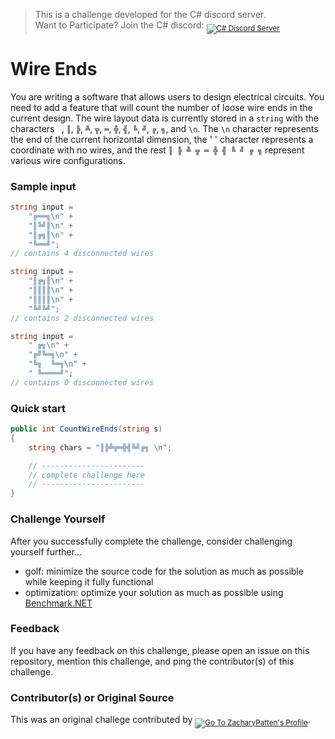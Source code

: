 ﻿> This is a challenge developed for the C# discord server.<br/>
> Want to Participate? Join the C# discord: <sub><a href="https://discord.gg/csharp"><img src="https://img.shields.io/discord/143867839282020352?logo=discord&logoColor=ffffff&color=7389D8" title="C# Discord Server" /></a></sub>

# Wire Ends

You are writing a software that allows users to design electrical circuits. You need to add a feature
that will count the number of loose wire ends in the current design. The wire layout data is currently
stored in a `string` with the characters ` `, `║`, `╠`, `╩`, `╦`, `═`, `╬`, `╣`, `╚`, `╝`, `╔`, `╗`, and `\n`.
The `\n` character represents the end of the current horizontal dimension, the ' ' character represents a 
coordinate with no wires, and the rest `║ ╠ ╩ ╦ ═ ╬ ╣ ╚ ╝ ╔ ╗` represent various wire configurations.

### Sample input

```cs
string input =
    "╔══╗\n" +
    "║╚╝║\n" +
    "║╔╗║\n" +
    "╚══╝";
// contains 4 disconnected wires
```

```cs
string input =
    "║╔╗║\n" +
    "║║║║\n" +
    "║║║║\n" +
    "╚╝╚╝";
// contains 2 disconnected wires
```

```cs
string input =
    " ╔╗\n" +
    "╔╝╚═╗\n" +
    "╚╗  ╚═╗\n" +
    " ╚════╝";
// contains 0 disconnected wires
```

### Quick start

```cs
public int CountWireEnds(string s)
{
    string chars = "║╠╩╦═╬╣╚╝╔╗ \n";

    // -----------------------
    // complete challenge here
    // -----------------------
}
```

### Challenge Yourself

After you successfully complete the challenge, consider challenging yourself further...
- golf: minimize the source code for the solution as much as possible while keeping it fully functional
- optimization: optimize your solution as much as possible using [Benchmark.NET](https://github.com/dotnet/BenchmarkDotNet)

### Feedback

If you have any feedback on this challenge, please open an issue on this repository, mention this challenge, and ping the contributor(s) of this challenge.

### Contributor(s) or Original Source

This was an original challege contributed by <sub><a href="https://github.com/ZacharyPatten"><img src="https://img.shields.io/badge/Zachary-Patten-gray?style=flat-square&logo=github" title="Go To ZacharyPatten's Profile"/></a></sub>.